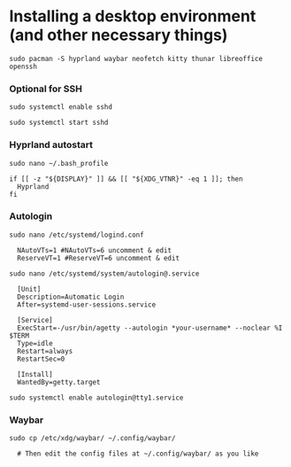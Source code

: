# Installing a desktop environment (and other necessary things)

```shell
sudo pacman -S hyprland waybar neofetch kitty thunar libreoffice openssh
```

### Optional for SSH

```shell
sudo systemctl enable sshd
```

```shell
sudo systemctl start sshd
```

### Hyprland autostart

```shell
sudo nano ~/.bash_profile
```
```config
if [[ -z "${DISPLAY}" ]] && [[ "${XDG_VTNR}" -eq 1 ]]; then
  Hyprland
fi
```

### Autologin

```shell
sudo nano /etc/systemd/logind.conf
```
```config
  NAutoVTs=1 #NAutoVTs=6 uncomment & edit
  ReserveVT=1 #ReserveVT=6 uncomment & edit
```

```shell
sudo nano /etc/systemd/system/autologin@.service
```
```
  [Unit]
  Description=Automatic Login
  After=systemd-user-sessions.service
  
  [Service]
  ExecStart=-/usr/bin/agetty --autologin *your-username* --noclear %I $TERM
  Type=idle
  Restart=always
  RestartSec=0
  
  [Install]
  WantedBy=getty.target
```

```shell
sudo systemctl enable autologin@tty1.service
```

### Waybar

```shell
sudo cp /etc/xdg/waybar/ ~/.config/waybar/
```
```
  # Then edit the config files at ~/.config/waybar/ as you like
```
